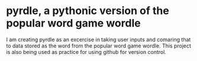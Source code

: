 # pyrdle, a pythonic version of the popular word game wordle

I am creating pyrdle as an excercise in taking user inputs and comaring that to data stored as the word from the popular word game wordle.
This project is also being used as practice for using github for version control.
